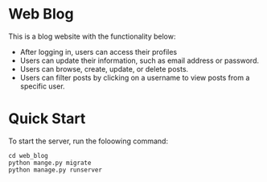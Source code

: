 # Web Blog
This is a blog website with the functionality below:
- After logging in, users can access their profiles
- Users can update their information, such as email address or password.
- Users can browse, create, update, or delete posts. 
- Users can filter posts by clicking on a username to view posts from a specific user.

# Quick Start
To start the server, run the foloowing command:

```
cd web_blog
python mange.py migrate
python manage.py runserver
```
